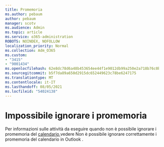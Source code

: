 ```yaml
---
title: Promemoria
ms.author: pebaum
author: pebaum
manager: scotv
ms.audience: Admin
ms.topic: article
ms.service: o365-administration
ROBOTS: NOINDEX, NOFOLLOW
localization_priority: Normal
ms.collection: Adm_O365
ms.custom:
- "3415"
- "9001434"
ms.openlocfilehash: 62e8dc78d6a48b453654ee44f1e9012db99a250e2a718b76c0b9e966a04cace4
ms.sourcegitcommit: b5f7da89a650d2915dc652449623c78be6247175
ms.translationtype: MT
ms.contentlocale: it-IT
ms.lasthandoff: 08/05/2021
ms.locfileid: "54024138"
---
```

# <a name="cannot-dismiss-reminders"></a>Impossibile ignorare i promemoria

Per informazioni sulle attività da eseguire quando non è possibile ignorare i promemoria del [calendario,](https://docs.microsoft.com/exchange/troubleshoot/calendar-reminders/cannot-dismiss-outlook-calendar-reminders)vedere Non è possibile ignorare correttamente i promemoria del calendario in Outlook .

